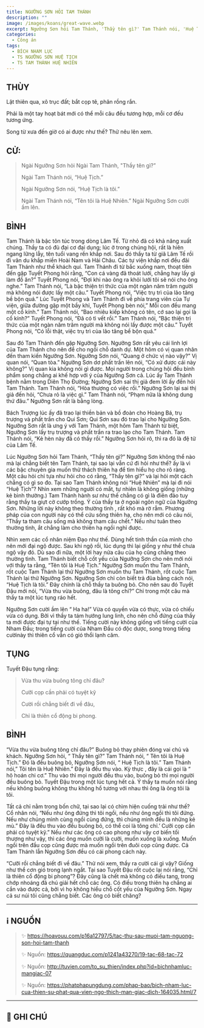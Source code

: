 ```yaml
---
title: NGƯỠNG SƠN HỎI TAM THÁNH
description: ""
image: /images/koans/great-wave.webp
excerpt: Ngưỡng Sơn hỏi Tam Thánh, 'Thầy tên gì?' Tam Thánh nói, 'Huệ Tịch'. Ngưỡng Sơn nói, 'Huệ Tịch là tôi'
categories:
  - Công án
tags:
  - BÍCH NHAM LỤC
  - TS NGƯỠNG SƠN HUỆ TỊCH
  - TS TAM THÁNH HUỆ NHIÊN
---
```


## THÙY

Lật thiên qua, xô trục đất; bắt cọp tê, phân rồng rắn.

Phải là một tay hoạt bát mới có thể mỗi câu đều tương hợp, mỗi cơ đếu tương ứng.

Song từ xưa đến giờ có ai được như thế? Thử nêu lên xem.

## CỬ:

> Ngài Ngưỡng Sơn hỏi Ngài Tam Thánh, "Thầy tên gì?”
>
> Ngài Tam Thánh nói, “Huệ Tịch.”
>
> Ngài Ngưỡng Sơn nói, “Huệ Tịch là tôi.”
>
> Ngài Tam Thánh nói, “Tên tôi là Huệ Nhiên.” Ngài Ngưỡng Sơn cười ầm lên.

## BÌNH

Tam Thánh là bậc tôn túc trong dòng Lâm Tế. Từ nhỏ đã có khả năng xuất chúng. Thầy ta có đủ đại cơ đại dụng; lúc ở trong chúng hội, rất là hiên ngang lững lẫy, tên tuổi vang rền khắp nơi. Sau đó thầy ta từ giã Lâm Tế rồi đi vân du khắp miền Hoài Nam và Hải Châu. Các tự viện khắp nơi đều đãi Tam Thánh như thể khách quí. Tam Thánh đi từ bắc xuống nam, thoạt tiên đến gặp Tuyết Phong hỏi rằng, “Con cá vàng đã thoát lưới, chẳng hay lấy gì làm đồ ăn?” Tuyết Phong nói, “Đợi khi nào ông ra khỏi lưới tôi sẽ nói cho ông nghe.” Tam Thánh nói, “Là bậc thiện tri thức của một ngàn năm trăm người mà không nói được lấy một câu.” Tuyết Phong nói, “Việc trụ trì của lão tăng bề bộn quá.” Lúc Tuyết Phong và Tam Thánh đi về phía trang viên của Tự viện, giữa đường gặp một bầy khỉ, Tuyết Phong bèn nói,” Mỗi con đều mang một cổ kính.” Tam Thánh nói, “Bao nhiêu kiếp không có tên, cớ sao lại gọi là cổ kính?” Tuyết Phong nói, “Đã có tì vết rồi.” Tam Thánh nói, “Bậc thiện tri thức của một ngàn năm trăm người mà không nói lấy được một câu.” Tuyết Phong nói, “Có lỗi thật, việc trụ trì của lão tăng bề bộn quá.”

Sau đó Tam Thánh đến gặp Ngưỡng Sơn. Ngưỡng Sơn rất yêu cái linh lợi của Tam Thánh cho nên để cho ngồi chỗ danh dự. Một hôm có vị quan nhân đến tham kiến Ngưỡng Sơn. Ngưỡng Sơn nói, “Quang ở chức vị nào vậy?” Vị quan nói, “Quan tòa.” Ngưỡng Sơn dơ phất trần lên nói, “Có xử được cái này không?” Vị quan kia không nói gì được. Mọi người trong chúng hội đều bình phẩm song chẳng ai khế hợp với ý của Ngưỡng Sơn cả. Lúc ấy Tam Thánh bệnh nằm trong Diên Thọ Đường; Ngưỡng Sơn sai thị giả đem lời ấy đến hỏi Tam Thánh. Tam Thánh nói, “Hòa thượng có việc rồi.” Ngưỡng Sơn lại sai thị giả đến hỏi, “Chưa rỏ là việc gì.” Tam Thánh nói, “Phạm nữa là không dung thứ đâu.” Ngưỡng Sơn rất là bằng lòng.

Bách Trượng lúc ấy đã trao lại thiền bản và bồ đoàn cho Hoàng Bá, trụ trượng và phất trần cho Qui Sơn; Qui Sơn sau đó trao lại cho Ngưỡng Sơn. Ngưỡng Sơn rất là ưng ý với Tam Thánh, một hôm Tam Thánh từ biệt, Ngưỡng Sơn lấy trụ trượng và phất trần ra trao lạo cho Tam Thánh. Tam Thánh nói, “Kẻ hèn này đã có thầy rồi.” Ngưỡng Sơn hỏi rõ, thì ra đó là đệ tử của Lâm Tế.

Lúc Ngưỡng Sơn hỏi Tam Thánh, “Thầy tên gì?” Ngưỡng Sơn không thể nào mà lại chẳng biết tên Tam Thánh, tại sao lại vẫn cứ đi hỏi như thế? ấy là vì các bậc chuyên gia muốn thử thách thiên hạ để tìm hiểu họ cho rõ ràng. Một câu hỏi chỉ tựa như hỏi cho có rằng, “Thầy tên gì?” và lại hỏi một cách chẳng có gì so đo. Tại sao Tam Thánh không nói “Huệ Nhiên” mà lại đi nói “Huệ Tịch”? Nhìn xem những người có mắt, tự nhiên là không giống (những kẻ bình thường.) Tam Thánh hành sư như thế chẳng có gì là điên đảo tuy rằng thầy ta giựt cờ cướp trống. Ý của thầy ta ở ngoài ngôn ngữ của Ngưỡng Sơn. Những lời này không theo thường tình , rất khó mà rờ rẫm. Phương pháp của con người này có thể cứu sống thiên hạ, cho nên mới có câu nói, “Thầy ta tham câu sống mà không tham câu chết.” Nếu như tuân theo thường tình, ắt chẳng làm cho thiên hạ ngồi nghỉ được.

Nhìn xem các cổ nhân niệm Đạo như thế. Dùng hết tinh thần của mình cho nên mới đại ngộ được. Sau khi ngộ rồi, lúc dụng thì lại giống y như thể chưa ngộ vậy đó. Dù sao đi nữa, một lời hay nửa câu của họ cũng chẳng theo thường tình. Tam Thánh biết chỗ cốt yếu của Ngưỡng Sơn cho nên mới nói với thầy ta rằng, “Tên tôi là Huệ Tịch.” Ngưỡng Sơn muốn thu Tam Thánh, rốt cuộc Tam Thánh lại thử Ngưỡng Sơn muốn thu Tam Thánh, rốt cuộc Tam Thánh lại thử Ngưỡng Sơn. Ngưỡng Sơn chỉ còn biết trả đũa bằng cách nói, “Huệ Tịch là tôi.” Đây chính là chỗ thầy ta buông bỏ. Cho nên sau đó Tuyết Đậu mới nói, “Vừa thu vừa buông, đâu là tông chỉ?” Chỉ trong một câu mà thầy ta một lúc tụng ráo hết.

Ngưỡng Sơn cười ầm lên “ Ha ha!” Vừa có quyền vừa có thực, vừa có chiếu vừa có dụng. Bởi vì thầy ta tám hướng lung linh, cho nên chỗ đứng của thầy ta mới được đại tự tại như thế. Tiếng cười này không giống với tiếng cười của Nham Đầu; trong tiếng cười của Nham Đầu có độc dược, song trong tiếng cườinày thì thiên cổ vẫn có gió thổi lạnh căm.

## TỤNG

Tuyết Đậu tụng rằng:

> Vừa thu vừa buông tông chỉ đâu?
>
> Cưỡi cọp cần phải có tuyệt kỹ
>
> Cười rồi chẳng biết đi về đâu,
>
> Chỉ là thiên cổ động bi phong.

## BÌNH

“Vừa thu vừa buông tông chỉ đâu?” Buông bỏ thay phiên đóng vai chủ và khách. Ngưỡng Sơn hỏi, “ Thầy tên gì?” Tam Thánh nói, “ Tên tôi là Huệ Tịch.” Đó là đều buông bỏ, Ngưỡng Sơn nói, “ Huệ Tịch là tôi.” Tam Thánh nói,” Tôi tên là Huệ Nhiên.” Đây là đều thu vào. Kỳ thực , đây là cái gọi là “ hô hoán chi cơ.” Thu vào thì mọi người đều thu vào, buông bỏ thì mọi người đều buông bỏ. Tuyết Đậu trong một lúc tụng hết cả. Ý thầy ta muốn nói rằng nếu không buông không thu không hổ tương với nhau thì ông là ông tôi là tôi.

Tất cả chỉ nằm trong bốn chữ, tại sao lại có chìm hiện cuống trải như thế? Cổ nhân nói, “Nếu như ông đứng thì tôi ngồi, nếu như ông ngồi thì tôi đứng. Nếu như chúng mình cùng ngồi cùng đứng, thì chúng mình đều là những kẻ mù.” Đây là đều thu vào đều buông bỏ, có thể coi là tông chỉ.’ Cưỡi cọp cần phải có tuyệt kỹ.” Nếu như các ông có cao phong như vậy cơ biến tối thượng như vậy, thì các ông muốn cưỡi là cưỡi, muốn xuống là xuống. Muốn ngồi trên đầu cọp cũng được mà muốn ngồi trên đuôi cọp cũng được. Cả Tam Thánh lẫn Ngưỡng Sơn đều có cái phong cách này.

“Cưỡi rồi chẳng biết đi về đâu.” Thử nói xem, thầy ra cười cái gì vậy? Giống như thể cơn gió trong lạnh ngắt. Tại sao Tuyết Đậu rốt cuộc lại nói rằng, “Chỉ là thiên cổ động bi phong”? Đây cũng là chết mà không có điếu tang, trong chớp nhoáng đã chú giải hết chỗ các ông. Có điều trong thiên hạ chẳng ai cắn vào được cả, bởi vì họ không hiểu chỗ cốt yếu của Ngưỡng Sơn. Ngay cả sư núi tôi cũng chẳng biết. Các ông có biết chăng?

<hr class="blog-rule" />

## ℹ️ NGUỒN

> ✨ https://hoavouu.com/p16a12797/5/tac-thu-sau-muoi-tam-nguong-son-hoi-tam-thanh
>
> ✨ Nguồn: https://quangduc.com/p1241a43270/19-tac-68-tac-72
>
> ✨ Nguồn: http://tuvien.com/to_su_thien/index.php?id=bichnhamluc-mangiac-07
>
> ✨ Nguồn: https://phatphapungdung.com/phap-bao/bich-nham-luc-cua-thien-su-phat-qua-vien-ngo-thich-man-giac-dich-164035.html/7

<hr class="blog-rule" />

## 📌 GHI CHÚ

[^1]: ⭐️ <a href="/masters/ts-nguong-son-hue-tich/" target="_blank">🔗 TS NGƯỠNG SƠN HUỆ TỊCH</a>

[^2]: ⭐️ <a href="/masters/ts-tam-thanh-hue-nhien/" target="_blank">🔗 TS TAM THÁNH HUỆ NHIÊN</a>
